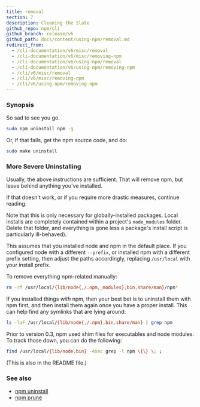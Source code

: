```yaml
---
title: removal
section: 7
description: Cleaning the Slate
github_repo: npm/cli
github_branch: release/v6
github_path: docs/content/using-npm/removal.md
redirect_from:
  - /cli-documentation/v6/misc/removal
  - /cli-documentation/v6/misc/removing-npm
  - /cli-documentation/v6/using-npm/removal
  - /cli-documentation/v6/using-npm/removing-npm
  - /cli/v6/misc/removal
  - /cli/v6/misc/removing-npm
  - /cli/v6/using-npm/removing-npm
---
```


### Synopsis

So sad to see you go.

```bash
sudo npm uninstall npm -g
```

Or, if that fails, get the npm source code, and do:

```bash
sudo make uninstall
```

### More Severe Uninstalling

Usually, the above instructions are sufficient. That will remove npm, but leave behind anything you've installed.

If that doesn't work, or if you require more drastic measures, continue reading.

Note that this is only necessary for globally-installed packages. Local installs are completely contained within a project's `node_modules` folder. Delete that folder, and everything is gone less a package's install script is particularly ill-behaved).

This assumes that you installed node and npm in the default place. If you configured node with a different `--prefix`, or installed npm with a different prefix setting, then adjust the paths accordingly, replacing `/usr/local` with your install prefix.

To remove everything npm-related manually:

```bash
rm -rf /usr/local/{lib/node{,/.npm,_modules},bin,share/man}/npm*
```

If you installed things _with_ npm, then your best bet is to uninstall them with npm first, and then install them again once you have a proper install. This can help find any symlinks that are lying around:

```bash
ls -laF /usr/local/{lib/node{,/.npm},bin,share/man} | grep npm
```

Prior to version 0.3, npm used shim files for executables and node modules. To track those down, you can do the following:

```bash
find /usr/local/{lib/node,bin} -exec grep -l npm \{\} \; ;
```

(This is also in the README file.)

### See also

- [npm uninstall](/cli/v6/commands/npm-uninstall)
- [npm prune](/cli/v6/commands/npm-prune)
